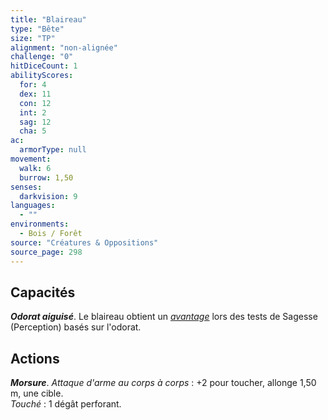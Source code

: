 ```yaml
---
title: "Blaireau"
type: "Bête"
size: "TP"
alignment: "non-alignée"
challenge: "0"
hitDiceCount: 1
abilityScores:
  for: 4
  dex: 11
  con: 12
  int: 2
  sag: 12
  cha: 5
ac: 
  armorType: null
movement: 
  walk: 6
  burrow: 1,50
senses: 
  darkvision: 9
languages: 
  - ""
environments:
  - Bois / Forêt
source: "Créatures & Oppositions"
source_page: 298
---
```

## Capacités
_**Odorat aiguisé**_. Le blaireau obtient un [_avantage_](/utiliser-les-caracteristiques/#avantage-et-desavantage) lors des tests de Sagesse (Perception) basés sur l'odorat.

## Actions
_**Morsure**_. _Attaque d'arme au corps à corps_ : +2 pour toucher, allonge 1,50 m, une cible.  
_Touché_ : 1 dégât perforant.

